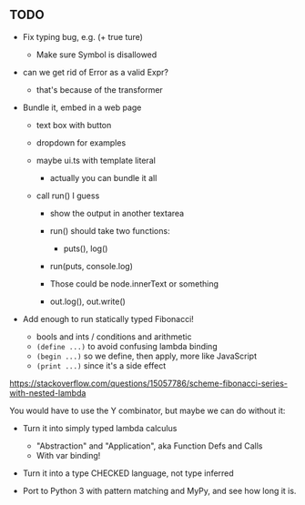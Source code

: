 ## TODO

- Fix typing bug, e.g. (+ true ture)
  - Make sure Symbol is disallowed

- can we get rid of Error as a valid Expr?
  - that's because of the transformer

- Bundle it, embed in a web page
  - text box with button
  - dropdown for examples
  - maybe ui.ts with template literal
    - actually you can bundle it all

  - call run() I guess
    - show the output in another textarea
    - run() should take two functions:
      - puts(), log() 

    - run(puts, console.log)
    - Those could be node.innerText or something
    - out.log(), out.write()

- Add enough to run statically typed Fibonacci!
  - bools and ints / conditions and arithmetic
  - `(define ...)` to avoid confusing lambda binding
  - `(begin ...)` so we define, then apply, more like JavaScript
  - `(print ...)` since it's a side effect

https://stackoverflow.com/questions/15057786/scheme-fibonacci-series-with-nested-lambda

You would have to use the Y combinator, but maybe we can do without it:

- Turn it into simply typed lambda calculus
  - "Abstraction" and "Application", aka Function Defs and Calls
  - With var binding!

- Turn it into a type CHECKED language, not type inferred

- Port to Python 3 with pattern matching and MyPy, and see how long it is.

